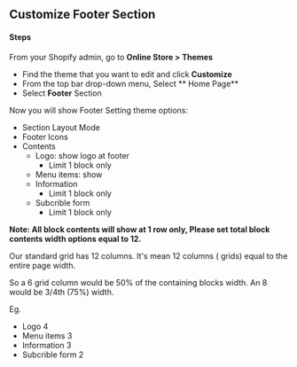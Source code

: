 ## Customize Footer Section

#### Steps

From your Shopify admin, go to **Online Store &gt; Themes**

* Find the theme that you want to edit and click **Customize**
* From the top bar drop-down menu, Select ** Home Page**
* Select **Footer** Section

Now you will show Footer Setting theme options:

* Section Layout Mode
* Footer Icons
* Contents
  * Logo: show logo at footer 
    * Limit 1 block only
  * Menu items: show
  * Information
    * Limit 1 block only
  * Subcrible form
    * Limit 1 block only

**Note:  All block contents will show at 1 row only, Please set total block contents width options equal to 12.**

Our standard grid has 12 columns. It's mean 12 columns \( grids\)  equal to the entire page width.

So a 6 grid column  would be 50% of the containing blocks width. An 8 would be 3/4th \(75%\) width. 

Eg. 

* Logo 4
* Menu items 3
* Information 3
* Subcrible form 2







 









